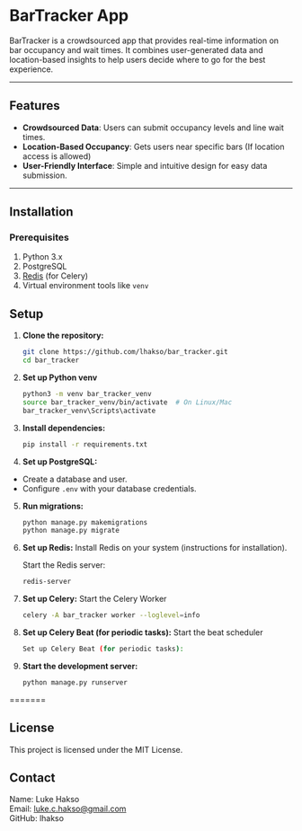 # BarTracker App

BarTracker is a crowdsourced app that provides real-time information on bar occupancy and wait times. It combines user-generated data and location-based insights to help users decide where to go for the best experience.

---

## Features

- **Crowdsourced Data**: Users can submit occupancy levels and line wait times.
- **Location-Based Occupancy**: Gets users near specific bars (If location access is allowed)
- **User-Friendly Interface**: Simple and intuitive design for easy data submission.

---

## Installation

### Prerequisites
1. Python 3.x
2. PostgreSQL
3. [Redis](https://redis.io/) (for Celery)
4. Virtual environment tools like `venv`
## Setup

1. **Clone the repository:**
    ```bash
   git clone https://github.com/lhakso/bar_tracker.git
   cd bar_tracker
2. **Set up Python venv**
    ```bash
   python3 -m venv bar_tracker_venv
   source bar_tracker_venv/bin/activate  # On Linux/Mac
   bar_tracker_venv\Scripts\activate


3. **Install dependencies:**
    ```bash
    pip install -r requirements.txt

4. **Set up PostgreSQL:**
- Create a database and user.
- Configure `.env` with your database credentials.


5. **Run migrations:**
    ```bash
    python manage.py makemigrations
    python manage.py migrate

6. **Set up Redis:**
    Install Redis on your system (instructions for installation).

    Start the Redis server:
    ```bash
    redis-server

7. **Set up Celery:**
    Start the Celery Worker
    
    ```bash
    celery -A bar_tracker worker --loglevel=info

8. **Set up Celery Beat (for periodic tasks):**
    Start the beat scheduler

    ```bash
    Set up Celery Beat (for periodic tasks):

9. **Start the development server:**
    ```bash
    python manage.py runserver

=======
## License
This project is licensed under the MIT License.

## Contact
Name: Luke Hakso   
Email: luke.c.hakso@gmail.com  
GitHub: lhakso
